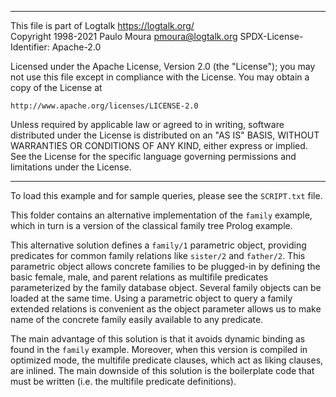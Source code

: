 ________________________________________________________________________

This file is part of Logtalk <https://logtalk.org/>  
Copyright 1998-2021 Paulo Moura <pmoura@logtalk.org>
SPDX-License-Identifier: Apache-2.0

Licensed under the Apache License, Version 2.0 (the "License");
you may not use this file except in compliance with the License.
You may obtain a copy of the License at

    http://www.apache.org/licenses/LICENSE-2.0

Unless required by applicable law or agreed to in writing, software
distributed under the License is distributed on an "AS IS" BASIS,
WITHOUT WARRANTIES OR CONDITIONS OF ANY KIND, either express or implied.
See the License for the specific language governing permissions and
limitations under the License.
________________________________________________________________________


To load this example and for sample queries, please see the `SCRIPT.txt`
file.

This folder contains an alternative implementation of the `family` example,
which in turn is a version of the classical family tree Prolog example.

This alternative solution defines a `family/1` parametric object, providing
predicates for common family relations like `sister/2` and `father/2`. This
parametric object allows concrete families to be plugged-in by defining the 
basic female, male, and parent relations as multifile predicates parameterized
by the family database object. Several family objects can be loaded at the
same time. Using a parametric object to query a family extended relations is
convenient as the object parameter allows us to make name of the concrete
family easily available to any predicate.

The main advantage of this solution is that it avoids dynamic binding as
found in the `family` example. Moreover, when this version is compiled in
optimized mode, the multifile predicate clauses, which act as liking clauses,
are inlined. The main downside of this solution is the boilerplate code that
must be written (i.e. the multifile predicate definitions).
